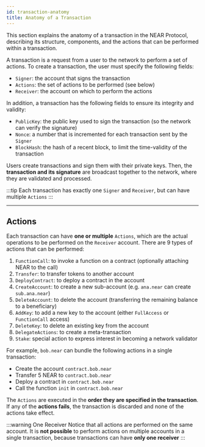 ```yaml
---
id: transaction-anatomy
title: Anatomy of a Transaction
---
```


This section explains the anatomy of a transaction in the NEAR Protocol, describing its structure, components, and the actions that can be performed within a transaction.

A transaction is a request from a user to the network to perform a set of actions. To create a transaction, the user must specify the following fields:

- `Signer`: the account that signs the transaction
- `Actions`: the set of actions to be performed (see below)
- `Receiver`: the account on which to perform the actions

In addition, a transaction has the following fields to ensure its integrity and validity:

- `PublicKey`: the public key used to sign the transaction (so the network can verify the signature)
- `Nonce`: a number that is incremented for each transaction sent by the `Signer`
- `BlockHash`: the hash of a recent block, to limit the time-validity of the transaction

Users create transactions and sign them with their private keys. Then, the **transaction and its signature** are broadcast together to the network, where they are validated and processed.

:::tip
Each transaction has exactly one `Signer` and `Receiver`, but can have multiple `Actions`
:::

---

## Actions
Each transaction can have **one or multiple** `Actions`, which are the actual operations to be performed on the `Receiver` account. There are 9 types of actions that can be performed:

1. `FunctionCall`: to invoke a function on a contract (optionally attaching NEAR to the call)
2. `Transfer`: to transfer tokens to another account
3. `DeployContract`: to deploy a contract in the account
4. `CreateAccount`: to create a new sub-account (e.g. `ana.near` can create `sub.ana.near`)
5. `DeleteAccount`: to delete the account (transferring the remaining balance to a beneficiary)
6. `AddKey`: to add a new key to the account (either `FullAccess` or `FunctionCall` access)
7. `DeleteKey`: to delete an existing key from the account
8. `DelegateActions`: to create a meta-transaction
9. `Stake`: special action to express interest in becoming a network validator

For example, `bob.near` can bundle the following actions in a single transaction:
- Create the account `contract.bob.near`
- Transfer 5 NEAR to `contract.bob.near`
- Deploy a contract in `contract.bob.near`
- Call the function `init` in `contract.bob.near`

The `Actions` are executed in the **order they are specified in the transaction**. If any of the **actions fails**, the transaction is discarded and none of the actions take effect.

:::warning One Receiver
Notice that all actions are performed on the same account. It is **not possible** to perform actions on multiple accounts in a single transaction, because transactions can have **only one receiver**
:::
